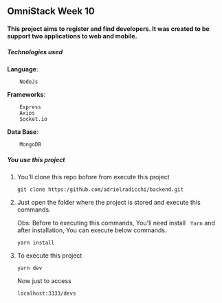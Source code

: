 ## OmniStack Week 10

#### This project aims to register and find developers. It was created to be support two applications to web and mobile.

##### Technologies used
 
**Language**: 

        NodeJs
**Frameworks**:

        Express
        Axios
        Socket.io
**Data Base**: 

        MongoDB


##### You use this project 

1. You'll clone this repo bofore from execute this project 

    ``` 
    git clone https:/github.com/adrielradicchi/backend.git 
    ``` 

2. Just open the folder where the project is stored and execute this commands.

    Obs: Before to executing this commands, You'll need install ``` Yarn``` and after installation, You can execute below commands. 

    ``` 
    yarn install 
    ```
3. To execute this project 

    ``` 
    yarn dev 
    ```

    Now just to access 

    ``` 
    localhost:3333/devs
    ```

